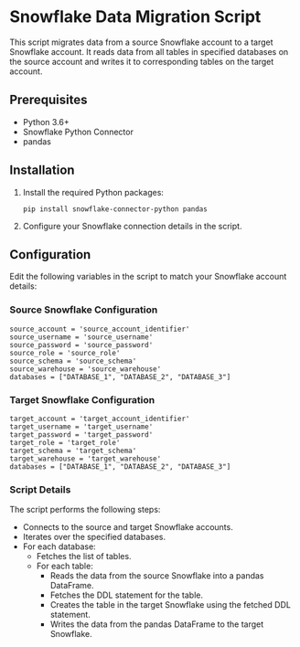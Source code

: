 # Snowflake Data Migration Script

This script migrates data from a source Snowflake account to a target Snowflake account. 
It reads data from all tables in specified databases on the source account and writes it to corresponding tables on the target account.

## Prerequisites

- Python 3.6+
- Snowflake Python Connector
- pandas

## Installation

1. Install the required Python packages:
    ```
    pip install snowflake-connector-python pandas
    ```

2. Configure your Snowflake connection details in the script.

## Configuration

Edit the following variables in the script to match your Snowflake account details:

### Source Snowflake Configuration

```
source_account = 'source_account_identifier'
source_username = 'source_username'
source_password = 'source_password'
source_role = 'source_role'
source_schema = 'source_schema'
source_warehouse = 'source_warehouse'
databases = ["DATABASE_1", "DATABASE_2", "DATABASE_3"]
```

### Target Snowflake Configuration

```
target_account = 'target_account_identifier'
target_username = 'target_username'
target_password = 'target_password'
target_role = 'target_role'
target_schema = 'target_schema'
target_warehouse = 'target_warehouse'
databases = ["DATABASE_1", "DATABASE_2", "DATABASE_3"]
```

### Script Details
The script performs the following steps:

- Connects to the source and target Snowflake accounts.
- Iterates over the specified databases.
- For each database:
  - Fetches the list of tables.
  - For each table:
    - Reads the data from the source Snowflake into a pandas DataFrame.
    - Fetches the DDL statement for the table.
    - Creates the table in the target Snowflake using the fetched DDL statement.
    - Writes the data from the pandas DataFrame to the target Snowflake.

